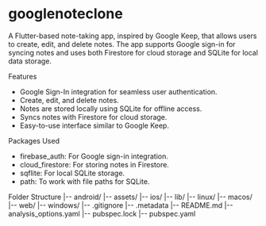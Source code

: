 # googlenoteclone

A Flutter-based note-taking app, inspired by Google Keep, that allows users to create, edit, and delete notes. The app supports Google sign-in for syncing notes and uses both Firestore for cloud storage and SQLite for local data storage.

Features

- Google Sign-In integration for seamless user authentication.
- Create, edit, and delete notes.
- Notes are stored locally using SQLite for offline access.
- Syncs notes with Firestore for cloud storage.
- Easy-to-use interface similar to Google Keep.

Packages Used

- firebase_auth: For Google sign-in integration.
- cloud_firestore: For storing notes in Firestore.
- sqflite: For local SQLite storage.
- path: To work with file paths for SQLite.

Folder Structure
|-- android/
|-- assets/
|-- ios/
|-- lib/
|-- linux/
|-- macos/
|-- web/
|-- windows/
|-- .gitignore
|-- .metadata
|-- README.md
|-- analysis_options.yaml
|-- pubspec.lock
|-- pubspec.yaml
